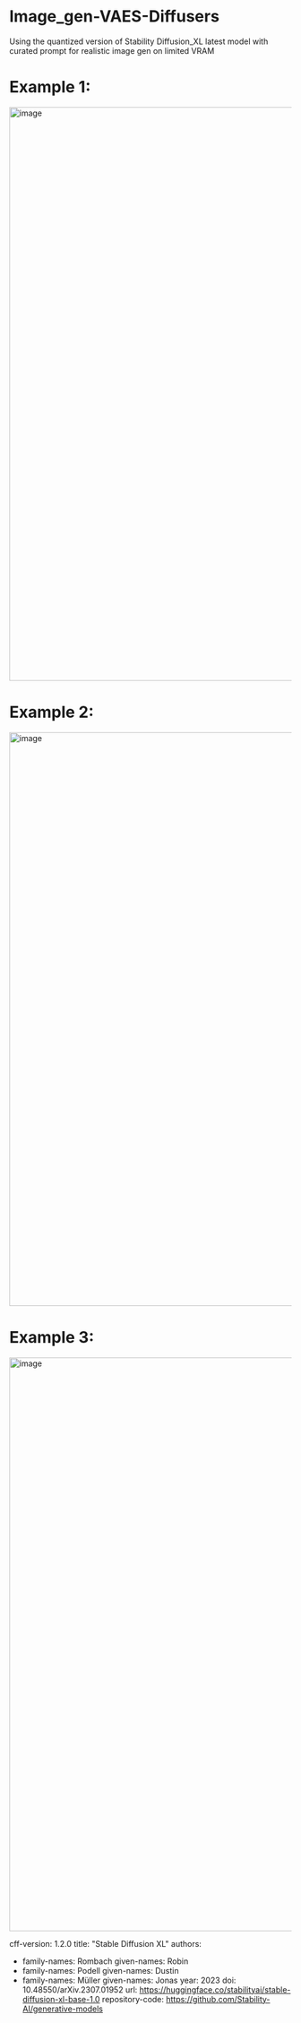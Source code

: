 # Image_gen-VAES-Diffusers
Using the quantized version of Stability Diffusion_XL latest model with curated prompt for realistic image gen on limited VRAM


# Example 1:

<img width="1024" height="1024" alt="image" src="https://github.com/user-attachments/assets/6633d147-d72b-4702-a65f-ace94a1c6450" />


# Example 2:
<img width="1024" height="1024" alt="image" src="https://github.com/user-attachments/assets/a8ffa2bc-4366-41d2-90db-528144ae9efa" />


# Example 3:
<img width="1024" height="1024" alt="image" src="https://github.com/user-attachments/assets/3f4dbd9e-e224-41e0-8d70-5249a91473ad" />


cff-version: 1.2.0
title: "Stable Diffusion XL"
authors:
  - family-names: Rombach
    given-names: Robin
  - family-names: Podell
    given-names: Dustin
  - family-names: Müller
    given-names: Jonas
year: 2023
doi: 10.48550/arXiv.2307.01952
url: https://huggingface.co/stabilityai/stable-diffusion-xl-base-1.0
repository-code: https://github.com/Stability-AI/generative-models
